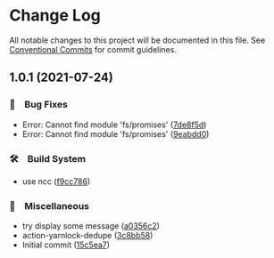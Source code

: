 # Change Log

All notable changes to this project will be documented in this file.
See [Conventional Commits](https://conventionalcommits.org) for commit guidelines.

## 1.0.1 (2021-07-24)


### 🐛　Bug Fixes

* Error: Cannot find module 'fs/promises' ([7de8f5d](https://github.com/bluelovers/action-yarnlock-dedupe/commit/7de8f5de57fca6f5e3570a39b301a879280401e9))
* Error: Cannot find module 'fs/promises' ([9eabdd0](https://github.com/bluelovers/action-yarnlock-dedupe/commit/9eabdd0bd447e32a3200939f7acd0160e297b1a0))


### 🛠　Build System

* use ncc ([f9cc786](https://github.com/bluelovers/action-yarnlock-dedupe/commit/f9cc786b6ebd8b35d2c371000cc7e0153576f2f5))


### 🔖　Miscellaneous

* try display some message ([a0356c2](https://github.com/bluelovers/action-yarnlock-dedupe/commit/a0356c255fc6501b25f9ae954385ec3ca4ebdfd5))
* action-yarnlock-dedupe ([3c8bb58](https://github.com/bluelovers/action-yarnlock-dedupe/commit/3c8bb58f2a351a2ed8ee7a4668f81ed19f9ac458))
* Initial commit ([15c5ea7](https://github.com/bluelovers/action-yarnlock-dedupe/commit/15c5ea7af27ae4ffef82e383cb2ae1557214808e))
